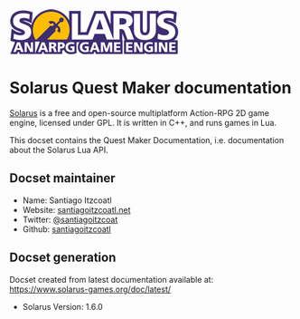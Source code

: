 ![Solarus Logo](logo.png)

# Solarus Quest Maker documentation

[Solarus](https://www.solarus-games.org "Official website") is a free and
open-source multiplatform Action-RPG 2D game engine, licensed under GPL.
It is written in C++, and runs games in Lua.

This docset contains the Quest Maker Documentation, i.e. documentation about
the Solarus Lua API.

## Docset maintainer

* Name: Santiago Itzcoatl
* Website: [santiagoitzcoatl.net](http://santiagoitzcoatl.net "Website")
* Twitter: [@santiagoitzcoat](https://twitter.com/santiagoitzcoat "Twitter")
* Github: [santiagoitzcoatl](https://github.com/santiagoitzcoatl "Github")

## Docset generation

Docset created from latest documentation available at:
https://www.solarus-games.org/doc/latest/

* Solarus Version: 1.6.0
